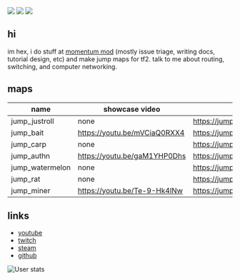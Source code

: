 ![](https://media.discordapp.net/attachments/285188007353516033/892642758865604648/cool.jpg?width=150&height=150) ![](https://yt3.ggpht.com/ytc/AKedOLRdPkDUJzpQOM6jH-K46aOZ--53ZVrpIlQ-gnGq=s150-c-k-c0x00ffffff-no-rj) ![](https://static-cdn.jtvnw.net/jtv_user_pictures/7df202ec-b0f9-432f-a27e-18b7eafdb425-profile_image-150x150.png)


## hi

im hex, i do stuff at [momentum mod](https://github.com/momentum-mod) (mostly issue triage, writing docs, tutorial design, etc) and make jump maps for tf2. talk to me about routing, switching, and computer networking.

## maps

| name              | showcase video               | forum post                                 |
| ----------------- | ---------------------------- | ------------------------------------------ |
| jump_justroll     | none                         | https://jump.tf/forum/index.php/topic,3306 |
| jump_bait         | https://youtu.be/mVCiaQ0RXX4 | https://jump.tf/forum/index.php/topic,3254 |
| jump_carp         | none                         | https://jump.tf/forum/index.php/topic,3253 |
| jump_authn        | https://youtu.be/gaM1YHP0Dhs | https://jump.tf/forum/index.php/topic,3169 |
| jump_watermelon   | none                         | https://jump.tf/forum/index.php/topic,3147 |
| jump_rat          | none                         | https://jump.tf/forum/index.php/topic,3106 |
| jump_miner        | https://youtu.be/Te-9-Hk4lNw | https://jump.tf/forum/index.php/topic,3056 |

## links

- [youtube](https://www.youtube.com/channel/UCWyS3zD8TR_vF3-6Bu-T1yg)
- [twitch](https://www.twitch.tv/hexhexhexhexhexhexhexhex)
- [steam](https://steamcommunity.com/id/hexhexhexhexhexhexhexhexhexhex/)
- [github](https://www.duckduckgo.com)

![User stats](https://github-readme-stats.vercel.app/api?username=hexaflexahexagon&?count_private=true&show_icons=true&theme=tokyonight&border_color=628FDA&border_radius=20&include_all_commits=true&custom_title=hex%27s%20GitHub%20Stats)

